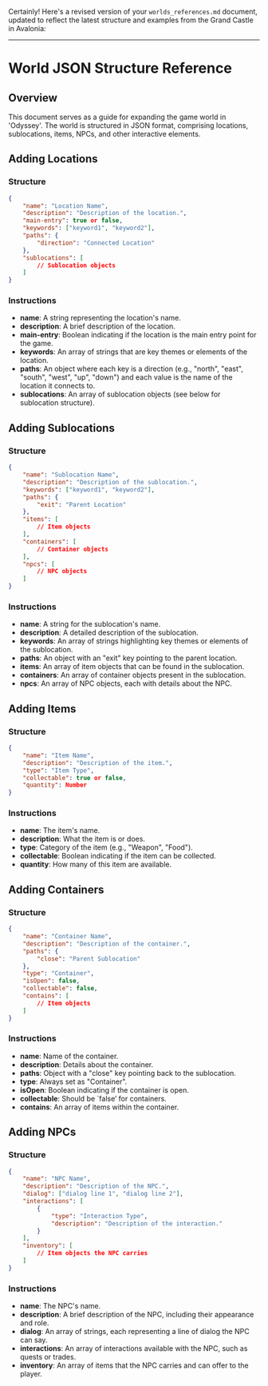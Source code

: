 Certainly! Here's a revised version of your `worlds_references.md` document, updated to reflect the latest structure and examples from the Grand Castle in Avalonia:

---

# World JSON Structure Reference

## Overview

This document serves as a guide for expanding the game world in 'Odyssey'. The world is structured in JSON format, comprising locations, sublocations, items, NPCs, and other interactive elements.

## Adding Locations

### Structure

```json
{
    "name": "Location Name",
    "description": "Description of the location.",
    "main-entry": true or false,
    "keywords": ["keyword1", "keyword2"],
    "paths": {
        "direction": "Connected Location"
    },
    "sublocations": [
        // Sublocation objects
    ]
}
```

### Instructions

- **name**: A string representing the location's name.
- **description**: A brief description of the location.
- **main-entry**: Boolean indicating if the location is the main entry point for the game.
- **keywords**: An array of strings that are key themes or elements of the location.
- **paths**: An object where each key is a direction (e.g., "north", "east", "south", "west", "up", "down") and each value is the name of the location it connects to.
- **sublocations**: An array of sublocation objects (see below for sublocation structure).

## Adding Sublocations

### Structure

```json
{
    "name": "Sublocation Name",
    "description": "Description of the sublocation.",
    "keywords": ["keyword1", "keyword2"],
    "paths": {
        "exit": "Parent Location"
    },
    "items": [
        // Item objects
    ],
    "containers": [
        // Container objects
    ],
    "npcs": [
        // NPC objects
    ]
}
```

### Instructions

- **name**: A string for the sublocation's name.
- **description**: A detailed description of the sublocation.
- **keywords**: An array of strings highlighting key themes or elements of the sublocation.
- **paths**: An object with an "exit" key pointing to the parent location.
- **items**: An array of item objects that can be found in the sublocation.
- **containers**: An array of container objects present in the sublocation.
- **npcs**: An array of NPC objects, each with details about the NPC.

## Adding Items

### Structure

```json
{
    "name": "Item Name",
    "description": "Description of the item.",
    "type": "Item Type",
    "collectable": true or false,
    "quantity": Number
}
```

### Instructions

- **name**: The item's name.
- **description**: What the item is or does.
- **type**: Category of the item (e.g., "Weapon", "Food").
- **collectable**: Boolean indicating if the item can be collected.
- **quantity**: How many of this item are available.

## Adding Containers

### Structure

```json
{
    "name": "Container Name",
    "description": "Description of the container.",
    "paths": {
        "close": "Parent Sublocation"
    },
    "type": "Container",
    "isOpen": false,
    "collectable": false,
    "contains": [
        // Item objects
    ]
}
```

### Instructions

- **name**: Name of the container.
- **description**: Details about the container.
- **paths**: Object with a "close" key pointing back to the sublocation.
- **type**: Always set as "Container".
- **isOpen**: Boolean indicating if the container is open.
- **collectable**: Should be `false’ for containers.
- **contains**: An array of items within the container.

## Adding NPCs

### Structure

```json
{
    "name": "NPC Name",
    "description": "Description of the NPC.",
    "dialog": ["dialog line 1", "dialog line 2"],
    "interactions": [
        {
            "type": "Interaction Type",
            "description": "Description of the interaction."
        }
    ],
    "inventory": [
        // Item objects the NPC carries
    ]
}
```

### Instructions

- **name**: The NPC's name.
- **description**: A brief description of the NPC, including their appearance and role.
- **dialog**: An array of strings, each representing a line of dialog the NPC can say.
- **interactions**: An array of interactions available with the NPC, such as quests or trades.
- **inventory**: An array of items that the NPC carries and can offer to the player.


